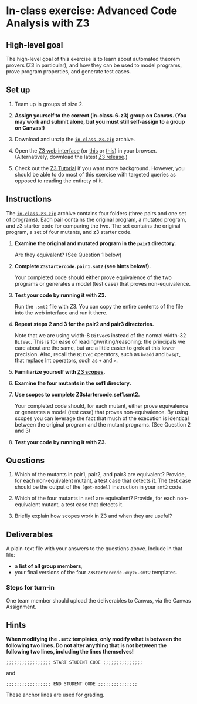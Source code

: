 # In-class exercise: Advanced Code Analysis with Z3


## High-level goal
The high-level goal of this exercise is to learn about automated theorem provers (Z3 in
particular), and how they can be used to model programs, prove program properties, and generate test cases.


## Set up
1. Team up in groups of size 2.

2. **Assign yourself to the correct (in-class-6-z3) group on Canvas.
   (You may work and submit alone, but you must still self-assign to a group on Canvas!)**

3. Download and unzip the [`in-class-z3.zip`](in-class-z3.zip) archive.

4. Open the [Z3 web interface](https://www.philipzucker.com/z3-rise4fun/)
(or [this](https://microsoft.github.io/z3guide) or [this](https://compsys-tools.ens-lyon.fr/z3)) in your browser.
(Alternatively, download the latest [Z3 release](https://github.com/Z3Prover/z3/releases).)

5. Check out the [Z3 Tutorial](https://www.philipzucker.com/z3-rise4fun/guide.html) if you
   want more background. However, you should be able to do most of this exercise
   with targeted queries as opposed to reading the entirety of it.

## Instructions
The [`in-class-z3.zip`](in-class-z3.zip)
archive contains four folders (three pairs and one set of programs).
Each pair contains the original program, a mutated program, and z3
starter code for comparing the two. The set contains the original program, a
set of four mutants, and z3 starter code.

1. **Examine the original and mutated program in the `pair1` directory.**

    Are they equivalent? (See Question 1 below)

2. **Complete `Z3startercode.pair1.smt2` (see hints below!).**

    Your completed code should either prove equivalence of the two programs or
    generates a model (test case) that proves non-equivalence.

3. **Test your code by running it with Z3.**

    Run the `.smt2` file with Z3. You can copy the entire contents of the file
    into the web interface and run it there.

4. **Repeat steps 2 and 3 for the pair2 and pair3 directories.**

    Note that we are using width-8 `BitVec`s instead of the normal
    width-32 `BitVec`. This is for ease of reading/writing/reasoning: the
    principals we care about are the same, but are a little easier to
    grok at this lower precision. Also, recall the `BitVec` operators, such
    as `bvadd` and `bvsgt`, that replace Int operators, such as `+` and `>`.

5. **Familiarize yourself with [Z3 scopes](https://www.philipzucker.com/z3-rise4fun/guide.html).**

6. **Examine the four mutants in the set1 directory.**

7. **Use scopes to complete Z3startercode.set1.smt2.**

    Your completed code should, for each mutant, either prove equivalence or
    generates a model (test case) that proves non-equivalence.
    By using scopes you can leverage the fact that much of the execution is
    identical between the original program and the mutant programs.
    (See Question 2 and 3)

8. **Test your code by running it with Z3.**

## Questions
1. Which of the mutants in pair1, pair2, and pair3 are equivalent? Provide, for
each non-equivalent mutant, a test case that detects it.
The test case should be the output of the `(get-model)` instruction in your `smt2` code.

2. Which of the four mutants in set1 are equivalent? Provide, for each
non-equivalent mutant, a test case that detects it.

3. Briefly explain how scopes work in Z3 and when they are useful?

## Deliverables
A plain-text file with your answers to the questions above. Include in that file:

+ a **list of all group members**,
+ your final versions of the four `Z3startercode.<xyz>.smt2` templates.

### Steps for turn-in
One team member should upload the deliverables to Canvas, via the Canvas Assignment.

## Hints

**When modifying the `.smt2` templates, only modify what is between the following
two lines. Do not alter anything that is not
between the following two lines, including the lines themselves!**

```
;;;;;;;;;;;;;;;;; START STUDENT CODE ;;;;;;;;;;;;;;;
```

and

```
;;;;;;;;;;;;;;;;; END STUDENT CODE ;;;;;;;;;;;;;;;
```

These anchor lines are used for grading.



